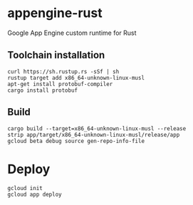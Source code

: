 # appengine-rust

Google App Engine custom runtime for Rust

## Toolchain installation

    curl https://sh.rustup.rs -sSf | sh
    rustup target add x86_64-unknown-linux-musl
    apt-get install protobuf-compiler
    cargo install protobuf

## Build

    cargo build --target=x86_64-unknown-linux-musl --release
    strip app/target/x86_64-unknown-linux-musl/release/app
    gcloud beta debug source gen-repo-info-file

# Deploy

    gcloud init
    gcloud app deploy

